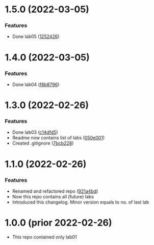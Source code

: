 # 1.5.0 (2022-03-05)

### Features

- Done lab05 ([1252426](https://github.com/ZONT3/rudn-matmod-labs/commit/1252426c232f24c2b8d9ab30bc54257df5de2373))

# 1.4.0 (2022-03-05)

### Features

- Done lab04 ([f8b8796](https://github.com/ZONT3/rudn-matmod-labs/commit/f8b8796003ab254c20efe7c07661e94ad34ed7e3))

# 1.3.0 (2022-02-26)

### Features

- Done lab03 ([c14dfd5](https://github.com/ZONT3/rudn-matmod-labs/commit/c14dfd55f27b559d6bdea4ee613a21866da3af34))
- Readme now contains list of labs ([050e001](https://github.com/ZONT3/rudn-matmod-labs/commit/050e00151c2c0980fd16a883808bda0f1dce6b14))
- Created .gitignore ([7bcb228](https://github.com/ZONT3/rudn-matmod-labs/commit/7bcb22825c6c78414babf2cffa68499ced0cc8c5))


# 1.1.0 (2022-02-26)

### Features

- Renamed and refactored repo ([921a4bd](https://github.com/ZONT3/rudn-matmod-labs/commit/921a4bd899c00266b55842e1ef23a1fa45212a1d))
- Now this repo contains all (future) labs
- Introduced this changelog. Minor version equals to no. of last lab


# 1.0.0 (prior 2022-02-26)

- This repo contained only lab01
